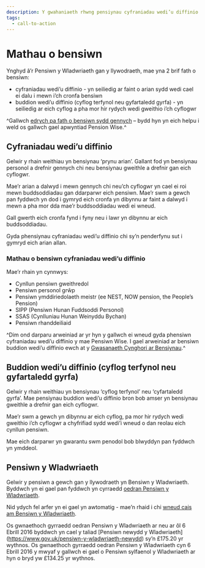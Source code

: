 ```yaml
---
description: Y gwahaniaeth rhwng pensiynau cyfraniadau wedi’u diffinio a buddion wedi’u diffinio a gwybodaeth am Bensiwn y Wladwriaeth.
tags:
  - call-to-action
---
```


# Mathau o bensiwn

Ynghyd â’r Pensiwn y Wladwriaeth gan y llywodraeth, mae yna 2 brif fath o bensiwn:

- cyfraniadau wedi’u diffinio - yn seiliedig ar faint o arian sydd wedi cael ei dalu i mewn i’ch cronfa bensiwn
- buddion wedi’u diffinio (cyflog terfynol neu gyfartaledd gyrfa) - yn seiliedig ar eich cyflog a pha mor hir rydych wedi gweithio i’ch cyflogwr

^Gallwch [edrych pa fath o bensiwn sydd gennych](/cy/pension-type-tool) – bydd hyn yn eich helpu i weld os gallwch gael apwyntiad Pension Wise.^

## Cyfraniadau wedi’u diffinio

Gelwir y rhain weithiau yn bensiynau ‘prynu arian’. Gallant fod yn bensiynau personol a drefnir gennych chi neu bensiynau gweithle a drefnir gan eich cyflogwr.

Mae’r arian a dalwyd i mewn gennych chi neu’ch cyflogwr yn cael ei roi mewn buddsoddiadau gan ddarparwr eich pensiwn. Mae’r swm a gewch pan fyddwch yn dod i gymryd eich cronfa yn dibynnu ar faint a dalwyd i mewn a pha mor dda mae’r buddsoddiadau wedi ei wneud.

Gall gwerth eich cronfa fynd i fyny neu i lawr yn dibynnu ar eich buddsoddiadau.

Gyda phensiynau cyfraniadau wedi’u diffinio chi sy’n penderfynu sut i gymryd eich arian allan.

### Mathau o bensiwn cyfraniadau wedi’u diffinio

Mae’r rhain yn cynnwys:

- Cynllun pensiwn gweithredol
- Pensiwn personol grŵp
- Pensiwn ymddiriedolaeth meistr (ee NEST, NOW pension, the People’s Pension)
- SIPP (Pensiwn Hunan Fuddsoddi Personol)
- SSAS (Cynlluniau Hunan Weinyddu Bychan)
- Pensiwn rhanddeiliaid

^Dim ond darparu arweiniad ar yr hyn y gallwch ei wneud gyda phensiwn cyfraniadau wedi’u diffinio y mae Pensiwn Wise. I gael arweiniad ar bensiwn buddion wedi’u diffinio ewch at y [Gwasanaeth Cynghori ar Bensiynau](http://www.pensionsadvisoryservice.org.uk/).^

## Buddion wedi’u diffinio (cyflog terfynol neu gyfartaledd gyrfa)

Gelwir y rhain weithiau yn bensiynau ‘cyflog terfynol’ neu ‘cyfartaledd gyrfa’. Mae pensiynau buddion wedi’u diffinio bron bob amser yn bensiynau gweithle a drefnir gan eich cyflogwr.

Mae’r swm a gewch yn dibynnu ar eich cyflog, pa mor hir rydych wedi gweithio i’ch cyflogwr a chyfrifiad sydd wedi’i wneud o dan reolau eich cynllun pensiwn.

Mae eich darparwr yn gwarantu swm penodol bob blwyddyn pan fyddwch yn ymddeol.

## Pensiwn y Wladwriaeth

Gelwir y pensiwn a gewch gan y llywodraeth yn Bensiwn y Wladwriaeth. Byddwch yn ei gael pan fyddwch yn cyrraedd [oedran Pensiwn y Wladwriaeth](https://www.gov.uk/calculate-state-pension/y/age).

Nid ydych fel arfer yn ei gael yn awtomatig - mae’n rhaid i chi [wneud cais am Bensiwn y Wladwriaeth](https://www.gov.uk/state-pension/how-to-claim).

Os gwnaethoch gyrraedd oedran Pensiwn y Wladwriaeth ar neu ar ôl 6 Ebrill 2016 byddwch yn cael y taliad [Pensiwn newydd y Wladwriaeth] (https://www.gov.uk/pensiwn-y-wladwriaeth-newydd) sy’n £175.20 yr wythnos. Os gwnaethoch gyrraedd oedran Pensiwn y Wladwriaeth cyn 6 Ebrill 2016 y mwyaf y gallwch ei gael o Pensiwn sylfaenol y Wladwriaeth ar hyn o bryd yw £134.25 yr wythnos. 

